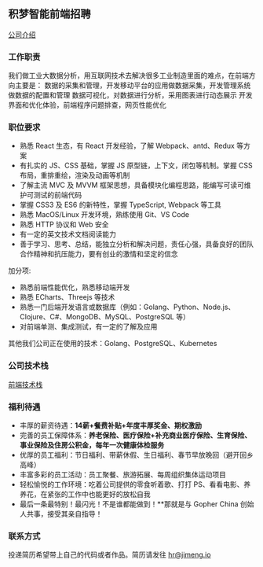 
## 积梦智能前端招聘

[公司介绍](./about-jimengio.md)

### 工作职责

我们做工业大数据分析，用互联网技术去解决很多工业制造里面的难点，在前端方向主要是：
数据的采集和管理，开发移动平台的应用做数据采集，开发管理系统做数据的配置和管理
数据可视化，对数据进行分析，采用图表进行动态展示
开发界面和优化体验，前端程序问题排查，网页性能优化

### 职位要求

* 熟悉 React 生态，有 React 开发经验，了解 Webpack、antd、Redux 等方案
* 有扎实的 JS、CSS 基础，掌握 JS 原型链，上下文，闭包等机制。掌握 CSS 布局，重排重绘，渲染及动画等机制
* 了解主流 MVC 及 MVVM 框架思想，具备模块化编程思路，能编写可读可维护可测试的前端代码
* 掌握 CSS3 及 ES6 的新特性，掌握 TypeScript, Webpack 等工具
* 熟悉 MacOS/Linux 开发环境，熟练使用 Git、VS Code
* 熟悉 HTTP 协议和 Web 安全
* 有一定的英文技术文档阅读能力
* 善于学习、思考、总结，能独立分析和解决问题，责任心强，具备良好的团队合作精神和抗压能力，要有创业的激情和坚定的信念

加分项:

* 熟悉前端性能优化，熟悉移动端开发
* 熟悉 ECharts、Threejs 等技术
* 熟悉一门后端开发语言或数据库（例如：Golang、Python、Node.js、Clojure、C#、MongoDB、MySQL、PostgreSQL 等）
* 对前端单测、集成测试，有一定的了解及应用

其他我们公司正在使用的技术：Golang、PostgreSQL、Kubernetes

### 公司技术栈

[前端技术栈](./frontend-stack.md)

### 福利待遇

* 丰厚的薪资待遇：**14薪+餐费补贴+年度丰厚奖金、期权激励**
* 完善的员工保障体系：**养老保险、医疗保险+补充商业医疗保险、生育保险、事业保险及住房公积金，每年一次健康体检服务**
* 优厚的员工福利：节日福利、带薪休假、生日福利、春节早放晚回（避开回乡高峰）
* 丰富多彩的员工活动：员工聚餐、旅游拓展、每周组织集体运动项目
* 轻松愉悦的工作环境：吃着公司提供的零食听着歌、打打 PS、看看电影、养养花，在紧张的工作中也能更好的放松自我
* 最后一条最特别！最闪光！不是谁都能做到！**那就是与 Gopher China 创始人共事，接受其亲自指导！

### 联系方式

投递简历希望带上自己的代码或者作品。简历请发往 hr@jimeng.io
